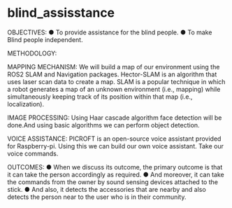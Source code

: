 # blind_assisstance

OBJECTIVES:
● To provide assistance for the blind people.
● To make Blind people independent.


METHODOLOGY:

MAPPING MECHANISM:
We will build a map of our environment using the ROS2
SLAM and Navigation packages. Hector-SLAM is an algorithm that uses
laser scan data to create a map. SLAM is a popular technique in
which a robot generates a map of an unknown environment (i.e.,
mapping) while simultaneously keeping track of its position within
that map (i.e., localization).

IMAGE PROCESSING:
Using Haar cascade algorithm face detection will be
done.And using basic algorithms we can perform object detection.

VOICE ASSISTANCE:
PICROFT is an open-source voice assistant provided for
Raspberry-pi. Using this we can build our own voice assistant.
Take our voice commands.


OUTCOMES:
● When we discuss its outcome, the primary outcome is that
it can take the person accordingly as required.
● And moreover, it can take the commands from the owner
by sound sensing devices attached to the stick.
● And also, it detects the accessories that are nearby and also
detects the person near to the user who is in their
community.
